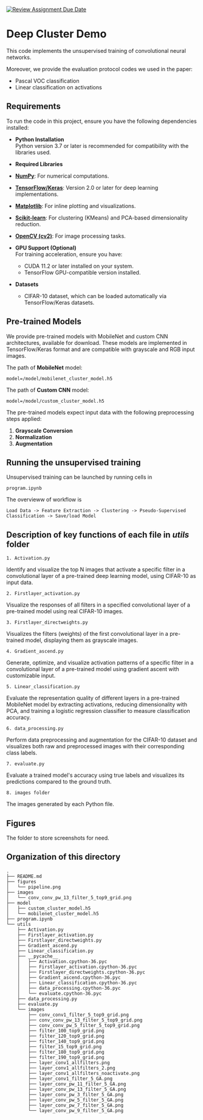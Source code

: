 [![Review Assignment Due Date](https://classroom.github.com/assets/deadline-readme-button-22041afd0340ce965d47ae6ef1cefeee28c7c493a6346c4f15d667ab976d596c.svg)](https://classroom.github.com/a/cZnpr7Ns)
#  Deep Cluster Demo
This code implements the unsupervised training of convolutional neural networks.

Moreover, we provide the evaluation protocol codes we used in the paper:
* Pascal VOC classification
* Linear classification on activations

## Requirements
To run the code in this project, ensure you have the following dependencies installed:

- **Python Installation**  
  Python version 3.7 or later is recommended for compatibility with the libraries used.

- **Required Libraries**  
- [**NumPy**](https://numpy.org/): For numerical computations.
- [**TensorFlow/Keras**](https://www.tensorflow.org/): Version 2.0 or later for deep learning implementations.
- [**Matplotlib**](https://matplotlib.org/): For inline plotting and visualizations.
- [**Scikit-learn**](https://scikit-learn.org/): For clustering (KMeans) and PCA-based dimensionality reduction.
- [**OpenCV (cv2)**](https://opencv.org/): For image processing tasks.

- **GPU Support (Optional)**  
  For training acceleration, ensure you have:
  - CUDA 11.2 or later installed on your system.
  - TensorFlow GPU-compatible version installed.

- **Datasets**  
  - CIFAR-10 dataset, which can be loaded automatically via TensorFlow/Keras datasets.
 
## Pre-trained Models

We provide pre-trained models with MobileNet and custom CNN architectures, available for download. These models are implemented in TensorFlow/Keras format and are compatible with grayscale and RGB input images.

The path of **MobileNet** model:
```
model=/model/mobilenet_cluster_model.h5
```
The path of **Custom CNN** model:
```
model=/model/custom_cluster_model.h5
```
The pre-trained models expect input data with the following preprocessing steps applied:
1. **Grayscale Conversion**  
2. **Normalization**  
3. **Augmentation**

## Running the unsupervised training
Unsupervised training can be launched by running cells in
```
program.ipynb
```
The overvieww of workflow is
```
Load Data -> Feature Extraction -> Clustering -> Pseudo-Supervised Classification -> Save/load Model
```
## Description of key functions of each file in *utils* folder
```
1. Activation.py 
```
Identify and visualize the top N images that activate a specific filter in a convolutional layer of a pre-trained deep learning model, using CIFAR-10 as input data.
```
2. Firstlayer_activation.py 
```
Visualize the responses of all filters in a specified convolutional layer of a pre-trained model using real CIFAR-10 images.
```
3. Firstlayer_directweights.py 
```
Visualizes the filters (weights) of the first convolutional layer in a pre-trained model, displaying them as grayscale images.
```
4. Gradient_ascend.py 
```
Generate, optimize, and visualize activation patterns of a specific filter in a convolutional layer of a pre-trained model using gradient ascent with customizable input.
```
5. Linear_classification.py 
```
Evaluate the representation quality of different layers in a pre-trained MobileNet model by extracting activations, reducing dimensionality with PCA, and training a logistic regression classifier to measure classification accuracy.
```
6. data_processing.py 
```
Perform data preprocessing and augmentation for the CIFAR-10 dataset and visualizes both raw and preprocessed images with their corresponding class labels.
```
7. evaluate.py 
```
Evaluate a trained model's accuracy using true labels and visualizes its predictions compared to the ground truth.
```
8. images folder
```
The images generated by each Python file.

## Figures
The folder to store screenshots for need.

## Organization of this directory
```
.
├── README.md
├── figures
│   └── pipeline.png
├── images
│   └── conv_conv_pw_13_filter_5_top9_grid.png
├── model
│   ├── custom_cluster_model.h5
│   └── mobilenet_cluster_model.h5
├── program.ipynb
└── utils
    ├── Activation.py
    ├── Firstlayer_activation.py
    ├── Firstlayer_directweights.py
    ├── Gradient_ascend.py
    ├── Linear_classification.py
    ├── __pycache__
    │   ├── Activation.cpython-36.pyc
    │   ├── Firstlayer_activation.cpython-36.pyc
    │   ├── Firstlayer_directweights.cpython-36.pyc
    │   ├── Gradient_ascend.cpython-36.pyc
    │   ├── Linear_classification.cpython-36.pyc
    │   ├── data_processing.cpython-36.pyc
    │   └── evaluate.cpython-36.pyc
    ├── data_processing.py
    ├── evaluate.py
    └── images
        ├── conv_conv1_filter_5_top9_grid.png
        ├── conv_conv_pw_13_filter_5_top9_grid.png
        ├── conv_conv_pw_5_filter_5_top9_grid.png
        ├── filter_100_top9_grid.png
        ├── filter_120_top9_grid.png
        ├── filter_140_top9_grid.png
        ├── filter_15_top9_grid.png
        ├── filter_180_top9_grid.png
        ├── filter_190_top9_grid.png
        ├── layer_conv1_allfilters.png
        ├── layer_conv1_allfilters_2.png
        ├── layer_conv1_allfilters_noactivate.png
        ├── layer_conv1_filter_5_GA.png
        ├── layer_conv_pw_11_filter_5_GA.png
        ├── layer_conv_pw_13_filter_5_GA.png
        ├── layer_conv_pw_3_filter_5_GA.png
        ├── layer_conv_pw_5_filter_5_GA.png
        ├── layer_conv_pw_7_filter_5_GA.png
        └── layer_conv_pw_9_filter_5_GA.png

```
